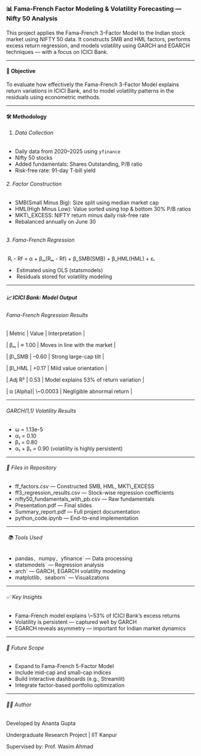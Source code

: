 ### **📊 Fama-French Factor Modeling \& Volatility Forecasting — Nifty 50 Analysis**

#### 

This project applies the Fama-French 3-Factor Model to the Indian stock market using NIFTY 50 data. It constructs SMB and HML factors, performs excess return regression, and models volatility using GARCH and EGARCH techniques — with a focus on ICICI Bank.



---



#### 🎯 Objective



To evaluate how effectively the Fama-French 3-Factor Model explains return variations in ICICI Bank, and to model volatility patterns in the residuals using econometric methods.



---



#### 🛠️ Methodology



1. ###### Data Collection



* Daily data from 2020–2025 using `yfinance`
* Nifty 50 stocks
* Added fundamentals: Shares Outstanding, P/B ratio
* Risk-free rate: 91-day T-bill yield



###### 2\. Factor Construction



* SMB(Small Minus Big): Size split using median market cap
* HML(High Minus Low): Value sorted using top \& bottom 30% P/B ratios
* MKT\\\_EXCESS: NIFTY return minus daily risk-free rate
* Rebalanced annually on June 30

###### 

###### 3\. Fama-French Regression 



&nbsp;Rᵢ - Rf = α + βₘ(Rₘ - Rf) + β\_SMB(SMB) + β\_HML(HML) + εᵢ



* &nbsp;Estimated using OLS (statsmodels)
* &nbsp;Residuals stored for volatility modeling



---

##### 

##### 📈 ICICI Bank: Model Output



###### Fama-French Regression Results



| Metric   | Value     | Interpretation                        |



| βₘ       | ≈ 1.00    | Moves in line with the market         |

| β\\\_SMB   | –0.60     | Strong large-cap tilt                  |

| β\\\_HML   | +0.17     | Mild value orientation                 |

| Adj R²   | 0.53      | Model explains 53% of return variation |

| α (Alpha)| \\~0.0003  | Negligible abnormal return             |



---



###### GARCH(1,1) Volatility Results





* ω  = 1.13e-5                           
* α₁  =  0.10           
* β₁  =  0.80    
* α₁ + β₁ = 0.90 (volatility is highly persistent)     

---



###### 📁 Files in Repository



* ff\_factors.csv — Constructed SMB, HML, MKT\\\_EXCESS
* ff3\_regression\_results.csv — Stock-wise regression coefficients
* nifty50\_fundamentals\_with\_pb.csv — Raw fundamentals
* Presentation.pdf — Final slides
* Summary\_report.pdf — Full project documentation
* python\_code.ipynb — End-to-end implementation



---



###### &nbsp;📚 Tools Used



* pandas`, `numpy`, `yfinance` — Data processing
* statsmodels` — Regression analysis
* arch` — GARCH, EGARCH volatility modeling
* matplotlib`, `seaborn` — Visualizations



---



###### ✅ Key Insights



* Fama-French model explains \\~53% of ICICI Bank’s excess returns
* Volatility is persistent — captured well by GARCH
* EGARCH reveals asymmetry — important for Indian market dynamics



---



###### 🚀 Future Scope



* Expand to Fama-French 5-Factor Model
* Include mid-cap and small-cap indices
* Build interactive dashboards (e.g., Streamlit)
* Integrate factor-based portfolio optimization



---



###### 👨‍💻 Author



Developed by Ananta Gupta

Undergraduate Research Project | IIT Kanpur

Supervised by: Prof. Wasim Ahmad





